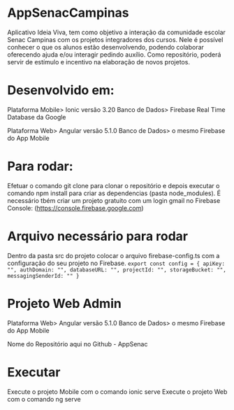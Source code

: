 # AppSenacCampinas

Aplicativo Ideia Viva, tem como objetivo a interação da comunidade escolar Senac Campinas com os projetos integradores dos cursos.
Nele é possível conhecer o que os alunos estão desenvolvendo, podendo colaborar oferecendo ajuda e/ou interagir pedindo auxílio.
Como repositório, poderá servir de estímulo e incentivo na elaboração de novos projetos.

# Desenvolvido em:
Plataforma Mobile> Ionic versão 3.20
Banco de Dados> Firebase Real Time Database da Google

Plataforma Web> Angular versão 5.1.0
Banco de Dados> o mesmo Firebase do App Mobile

# Para rodar:
Efetuar o comando git clone para clonar o repositório e depois executar o comando npm install para criar as dependencias (pasta node_modules).
É necessário tbém criar um projeto gratuito com um login gmail no Firebase Console:
(https://console.firebase.google.com)

# Arquivo necessário para rodar
Dentro da pasta src do projeto colocar o arquivo firebase-config.ts com a configuração do seu projeto no Firebase.
`
export const config = {
  apiKey: "",
  authDomain: "",
  databaseURL: "",
  projectId: "",
  storageBucket: "",
  messagingSenderId: ""
}
`
# Projeto Web Admin
Plataforma Web> Angular versão 5.1.0
Banco de Dados> o mesmo Firebase do App Mobile

Nome do Repositório aqui no Github - AppSenac

# Executar
Execute o projeto Mobile com o comando ionic serve
Execute o projeto Web com o comando ng serve

